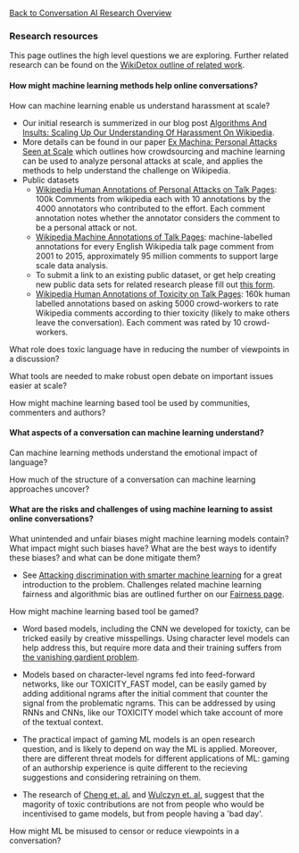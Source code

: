 [Back to Conversation AI Research Overview](index.md)

### Research resources

This page outlines the high level questions we are exploring. Further related research can be found on the [WikiDetox outline of related work](https://meta.wikimedia.org/wiki/Research:Detox/Resources).

#### How might machine learning methods help online conversations?

How can machine learning enable us understand harassment at scale?

 * Our initial research is summerized in our blog post [Algorithms And Insults: Scaling Up Our Understanding Of Harassment On Wikipedia](https://medium.com/jigsaw/algorithms-and-insults-scaling-up-our-understanding-of-harassment-on-wikipedia-6cc417b9f7ff).
 * More details can be found in our paper [Ex Machina: Personal Attacks Seen at Scale](https://arxiv.org/abs/1610.08914) which outlines how crowdsourcing and machine learning can be used to analyze personal attacks at scale, and applies the methods to help understand the challenge on Wikipedia.
 * Public datasets
   * [Wikipedia Human Annotations of Personal Attacks on Talk Pages](https://figshare.com/articles/Wikipedia_Detox_Data/4054689): 100k Comments from wikipedia each with 10 annotations by the 4000 annotators who contributed to the effort. Each comment annotation notes whether the annotator considers the comment to be a personal attack or not.
   * [Wikipedia Machine Annotations of Talk Pages](https://figshare.com/articles/Wikipedia_Talk_Corpus/4264973): machine-labelled annotations for every English Wikipedia talk page comment from 2001 to 2015, approximately 95 million comments to support large scale data analysis.
   * To submit a link to an existing public dataset, or get help creating new public data sets for related research please fill out [this form](https://goo.gl/forms/z3JatRhT5x53Xa0I2).
   * [Wikipedia Human Annotations of Toxicity on Talk Pages](https://figshare.com/articles/Wikipedia_Talk_Labels_Toxicity/4563973): 160k human labelled annotations based on asking 5000 crowd-workers to rate Wikipedia comments according to thier toxicity (likely to make others leave the conversation). Each comment was rated by 10 crowd-workers.

What role does toxic language have in reducing the number of viewpoints in a discussion?

What tools are needed to make robust open debate on important issues easier at scale?

How might machine learning based tool be used by communities, commenters and authors?

#### What aspects of a conversation can machine learning understand?

Can machine learning methods understand the emotional impact of language?

How much of the structure of a conversation can machine learning approaches uncover?

#### What are the risks and challenges of using machine learning to assist online conversations?

What unintended and unfair biases might machine learning models contain? What impact might such biases have? What are the best ways to identify these biases? and what can be done mitigate them?

 * See [Attacking discrimination with smarter machine learning](https://research.google.com/bigpicture/attacking-discrimination-in-ml/) for a great introduction to the problem. Challenges related machine learning fairness and algorithmic bias are outlined further on our [Fairness page](fairness.md).

How might machine learning based tool be gamed?

 * Word based models, including the CNN we developed for toxicty, can be tricked easily by creative misspellings. Using character level models can help address this, but require more data and their training suffers from [the vanishing gardient problem](https://en.wikipedia.org/wiki/Vanishing_gradient_problem).

 * Models based on character-level ngrams fed into feed-forward networks, like our TOXICITY_FAST model, can be easily gamed by adding additional ngrams after the initial comment that counter the signal from the problematic ngrams. This can be addressed by using RNNs and CNNs, like our TOXICITY model which take account of more of the textual context.

 * The practical impact of gaming ML models is an open research question, and is likely to depend on way the ML is applied. Moreover, there are different threat models for different applications of ML: gaming of an authorship experience is quite different to the recieving suggestions and considering retraining on them.

 * The research of [Cheng et. al.](https://arxiv.org/abs/1702.01119) and [Wulczyn et. al.](https://arxiv.org/abs/1610.08914) suggest that the magority of toxic contributions are not from people who would be incentivised to game models, but from people having a 'bad day'.

How might ML be misused to censor or reduce viewpoints in a conversation?
